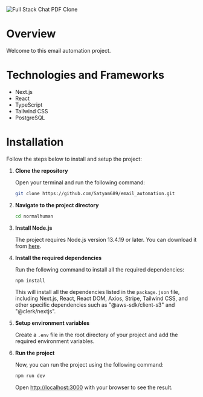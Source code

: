 ![Full Stack Chat PDF Clone](https://github.com/user-attachments/assets/03580ec6-99f0-4f3e-8a0d-141e15d2e17b)

# Overview

Welcome to this email automation project.


# Technologies and Frameworks

- Next.js
- React
- TypeScript
- Tailwind CSS
- PostgreSQL

# Installation

Follow the steps below to install and setup the project:

1. **Clone the repository**

   Open your terminal and run the following command:

   ```bash
   git clone https://github.com/Satyam689/email_automation.git
   ```

2. **Navigate to the project directory**

   ```bash
   cd normalhuman
   ```

3. **Install Node.js**

   The project requires Node.js version 13.4.19 or later. You can download it from [here](https://nodejs.org/en/download/).

4. **Install the required dependencies**

   Run the following command to install all the required dependencies:

   ```bash
   npm install
   ```

   This will install all the dependencies listed in the `package.json` file, including Next.js, React, React DOM, Axios, Stripe, Tailwind CSS, and other specific dependencies such as "@aws-sdk/client-s3" and "@clerk/nextjs".

5. **Setup environment variables**

    Create a `.env` file in the root directory of your project and add the required environment variables.

6. **Run the project**

    Now, you can run the project using the following command:

    ```bash
    npm run dev
    ```

    Open [http://localhost:3000](http://localhost:3000) with your browser to see the result.


